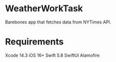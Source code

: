 # WeatherWorkTask

Barebones app that fetches data from NYTimes API.

# Requirements

Xcode 14.3
iOS 16+
Swift 5.8
SwiftUI
Alamofire
